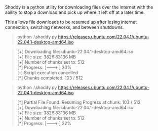 Shoddy is a python utility for downloading files over the internet with the ability to stop a download and pick up where it left off at a later time.

This allows file downloads to be resumed up after losing internet connection, switching networks, and between shutdowns. 

> python .\shoddy.py https://releases.ubuntu.com/22.04.1/ubuntu-22.04.1-desktop-amd64.iso

>[+] Downloading file: ubuntu-22.04.1-desktop-amd64.iso<br>
>[+] File size: 3826.83136 MB<br>
>[+] Number of chunks set to: 512<br>
>[\*] Progress: [--->                ] 20%<br>
>[-] Script execution cancelled<br>
>[\*] Chunks completed: 103 / 512<br>

> python .\shoddy.py https://releases.ubuntu.com/22.04.1/ubuntu-22.04.1-desktop-amd64.iso

>[\*] Partial File Found. Resuming Progress at chunk: 103 / 512<br>
>[+] Downloading file: ubuntu-22.04.1-desktop-amd64.iso<br>
>[+] File size: 3826.83136 MB<br>
>[+] Number of chunks set to: 512<br>
>[\*] Progress: [--->                ] 22%<br>